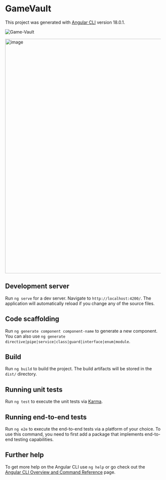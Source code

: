# GameVault

This project was generated with [Angular CLI](https://github.com/angular/angular-cli) version 18.0.1.

![Game-Vault](https://socialify.git.ci/Dishang04/Game-Vault/image?custom_description=For+a+school+assignment+you+had+to+choose+your+own+project.+Game+Vault+is+an+app+like+Goodreads+but+for+games.&description=1&language=1&name=1&owner=1&theme=Light)

<img width="1150" height="759" alt="image" src="https://github.com/user-attachments/assets/78e67f1a-bffa-49ed-9ce9-7e1e49a17ac6" />

## Development server

Run `ng serve` for a dev server. Navigate to `http://localhost:4200/`. The application will automatically reload if you change any of the source files.

## Code scaffolding

Run `ng generate component component-name` to generate a new component. You can also use `ng generate directive|pipe|service|class|guard|interface|enum|module`.

## Build

Run `ng build` to build the project. The build artifacts will be stored in the `dist/` directory.

## Running unit tests

Run `ng test` to execute the unit tests via [Karma](https://karma-runner.github.io).

## Running end-to-end tests

Run `ng e2e` to execute the end-to-end tests via a platform of your choice. To use this command, you need to first add a package that implements end-to-end testing capabilities.

## Further help

To get more help on the Angular CLI use `ng help` or go check out the [Angular CLI Overview and Command Reference](https://angular.dev/tools/cli) page.
